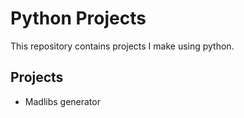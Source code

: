 # Python Projects

This repository contains projects I make using python.

## Projects

- Madlibs generator
